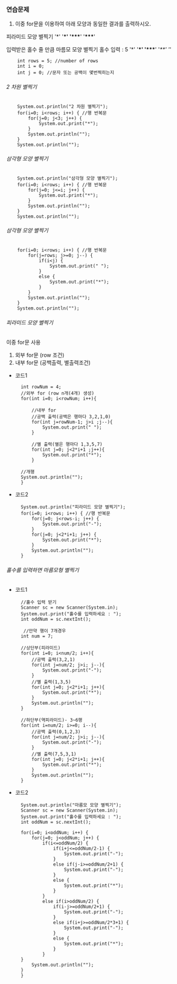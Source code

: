 ### 연습문제

1. 이중 for문을 이용하여 아래 모양과 동일한 결과를 출력하시오.

피라미드 모양 별찍기
'\*'
'**\*'
'\*\*\***'
'**\*\*\***'

입력받은 홀수 줄 만큼 마름모 모양 별찍기
홀수 입력 : 5
'\*'
'**\*'
'\*\*\***'
'_\*\*'
'_'

        int rows = 5; //number of rows
    	int i = 0;
    	int j = 0; //문자 또는 공백이 몇번찍히는지

###### 2 차원 별찍기

    	System.out.println("2 차원 별찍기");
    	for(i=0; i<rows; i++) { //행 반복문
    		for(j=0; j<3; j++) {
    			System.out.print("*");
    		}
    		System.out.println("");
    	}
    	System.out.println("");

###### 삼각형 모양 별찍기

    	System.out.println("삼각형 모양 별찍기");
    	for(i=0; i<rows; i++) { //행 반복문
    		for(j=0; j<=i; j++) {
    			System.out.print("*");
    		}
    		System.out.println("");
    	}
    	System.out.println("");

###### 삼각형 모양 별찍기

    	for(i=0; i<rows; i++) { //행 반복문
    		for(j=rows; j>=0; j--) {
    			if(i<j) {
    				System.out.print(" ");
    			}
    			else {
    				System.out.print("*");
    			}
    		}
    		System.out.println("");
    	}
    	System.out.println("");

###### 피라미드 모양 별찍기

이중 for문 사용

1.  외부 for문 (row 조건)
2.  내부 for문 (공백출력, 별출력조건)

- 코드1

        int rowNum = 4;
        //외부 for (row n개(4개) 생성)
        for(int i=0; i<rowNum; i++){

            //내부 for
            //공백 출력(공백은 행마다 3,2,1,0)
            for(int j=rowNum-1; j>i ;j--){
                System.out.print(" ");
            }

            //별 출력(별은 행마다 1,3,5,7)
            for(int j=0; j<2*i+1 ;j++){
                System.out.print("*");
            }

        //개행
        System.out.println("");
        }

- 코드2

        System.out.println("피라미드 모양 별찍기");
        for(i=0; i<rows; i++) { //행 반복문
            for(j=0; j<rows-i; j++) {
                System.out.print("-");
            }
            for(j=0; j<2*i+1; j++) {
                System.out.print("*");
            }
            System.out.println("");
        }

###### 홀수를 입력하면 마름모형 별찍기

- 코드1

        //홀수 입력 받기
        Scanner sc = new Scanner(System.in);
        System.out.print("홀수를 입력하세요 : ");
        int oddNum = sc.nextInt();

         //만약 행이 7개경우
        int num = 7;

        //상단부(피라미드)
        for(int i=0; i<num/2; i++){
            //공백 출력(3,2,1)
            for(int j=num/2; j>i; j--){
                System.out.print("-");
            }
            //별 출력(1,3,5)
            for(int j=0; j<2*i+1; j++){
                System.out.print("*");
            }
            System.out.println("");
        }

        //하단부(역피라미드)- 3~6행
        for(int i=num/2; i>=0; i--){
            //공백 출력(0,1,2,3)
            for(int j=num/2; j>i; j--){
                System.out.print("-");
            }
            //별 출력(7,5,3,1)
            for(int j=0; j<2*i+1; j++){
                System.out.print("*");
            }
            System.out.println("");
        }

- 코드2

        System.out.println("마름모 모양 별찍기");
        Scanner sc = new Scanner(System.in);
        System.out.print("홀수를 입력하세요 : ");
        int oddNum = sc.nextInt();

        for(i=0; i<oddNum; i++) {
            for(j=0; j<oddNum; j++) {
                if(i<=oddNum/2) {
                    if(i+j<=oddNum/2-1) {
                        System.out.print("-");
                    }
                    else if(j-i>=oddNum/2+1) {
                        System.out.print("-");
                    }
                    else {
                        System.out.print("*");
                    }
                }
                else if(i>oddNum/2) {
                    if(i-j>=oddNum/2+1) {
                        System.out.print("-");
                    }
                    else if(i+j>=oddNum/2*3+1) {
                        System.out.print("-");
                    }
                    else {
                        System.out.print("*");
                    }
                }
        }
            System.out.println("");
        }
        }
